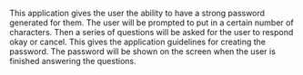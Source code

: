 This application gives the user the ability to have a strong password generated for them. The user will be prompted to put in a certain number of characters.
Then a series of questions will be asked for the user to respond okay or cancel. This gives the application guidelines for creating the password. 
The password will be shown on the screen when the user is finished answering the questions.
